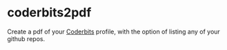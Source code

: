 coderbits2pdf
=============

Create a pdf of your [Coderbits](https://coderbits.com) profile, with the option of listing any of your github repos.


